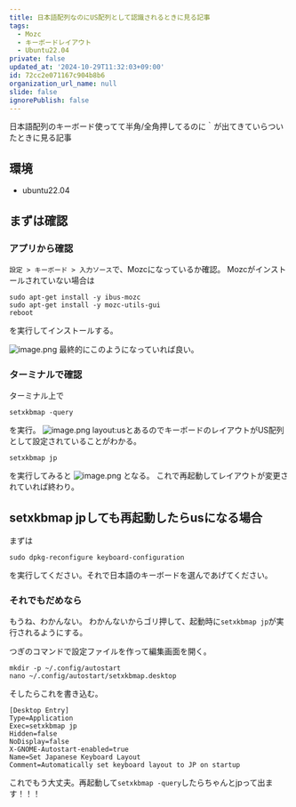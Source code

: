 ```yaml
---
title: 日本語配列なのにUS配列として認識されるときに見る記事
tags:
  - Mozc
  - キーボードレイアウト
  - Ubuntu22.04
private: false
updated_at: '2024-10-29T11:32:03+09:00'
id: 72cc2e071167c904b8b6
organization_url_name: null
slide: false
ignorePublish: false
---
```

日本語配列のキーボード使ってて半角/全角押してるのに｀が出てきていらついたときに見る記事

## 環境
- ubuntu22.04

## まずは確認
### アプリから確認
`設定 > キーボード > 入力ソース`で、Mozcになっているか確認。
Mozcがインストールされていない場合は
```zsh:zsh
sudo apt-get install -y ibus-mozc
sudo apt-get install -y mozc-utils-gui
reboot
```
を実行してインストールする。

![image.png](https://qiita-image-store.s3.ap-northeast-1.amazonaws.com/0/3315851/617da499-f569-7ddd-7677-bd18287c5246.png)
最終的にこのようになっていれば良い。
### ターミナルで確認
ターミナル上で
```
setxkbmap -query
```
を実行。
![image.png](https://qiita-image-store.s3.ap-northeast-1.amazonaws.com/0/3315851/e1378f0d-0c04-48b2-e701-d3c76105b84c.png)
layout:usとあるのでキーボードのレイアウトがUS配列として設定されていることがわかる。
```
setxkbmap jp
```
を実行してみると
![image.png](https://qiita-image-store.s3.ap-northeast-1.amazonaws.com/0/3315851/a158ebbd-abad-7ca7-e753-e0b96c6ff5f9.png)
となる。
これで再起動してレイアウトが変更されていれば終わり。

## setxkbmap jpしても再起動したらusになる場合
まずは
```
sudo dpkg-reconfigure keyboard-configuration
```
を実行してください。それで日本語のキーボードを選んであげてください。

### それでもだめなら
もうね、わかんない。
わかんないからゴリ押して、起動時に`setxkbmap jp`が実行されるようにする。

つぎのコマンドで設定ファイルを作って編集画面を開く。
```
mkdir -p ~/.config/autostart
nano ~/.config/autostart/setxkbmap.desktop
```
そしたらこれを書き込む。
```zsh:setxkbmap.desktop
[Desktop Entry]
Type=Application
Exec=setxkbmap jp
Hidden=false
NoDisplay=false
X-GNOME-Autostart-enabled=true
Name=Set Japanese Keyboard Layout
Comment=Automatically set keyboard layout to JP on startup
```
これでもう大丈夫。再起動して`setxkbmap -query`したらちゃんとjpって出ます！！！
